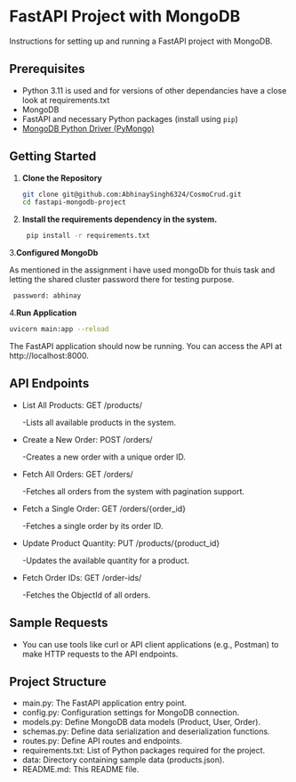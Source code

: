 # FastAPI Project with MongoDB 

 Instructions for setting up and running a FastAPI project with MongoDB.

## Prerequisites


- Python 3.11 is used and for versions of other dependancies have a close look at requirements.txt
- MongoDB
- FastAPI and necessary Python packages (install using `pip`)
- [MongoDB Python Driver (PyMongo)](https://pymongo.readthedocs.io/en/stable/)

## Getting Started

1. **Clone the Repository**

   ```bash
   git clone git@github.com:AbhinaySingh6324/CosmoCrud.git
   cd fastapi-mongodb-project
   ```
2. **Install the requirements dependency in the system.**
   ```bash
    pip install -r requirements.txt

   ```
3.**Configured MongoDb**
   
   As mentioned in the assignment i have used mongoDb for thuis task and letting the shared cluster password there for testing purpose.
   ```bash
    password: abhinay
   ```
4.**Run Application**
  ```bash
  uvicorn main:app --reload
  ```
   The FastAPI application should now be running. You can access the API at http://localhost:8000.

## API Endpoints


- List All Products: GET /products/

  -Lists all available products in the system. 
- Create a New Order: POST /orders/

  -Creates a new order with a unique order ID.
- Fetch All Orders: GET /orders/

  -Fetches all orders from the system with pagination support.
- Fetch a Single Order: GET /orders/{order_id}

  -Fetches a single order by its order ID.
- Update Product Quantity: PUT /products/{product_id}

  -Updates the available quantity for a product.
- Fetch Order IDs: GET /order-ids/

  -Fetches the ObjectId of all orders.

## Sample Requests

- You can use tools like curl or API client applications (e.g., Postman) to make HTTP requests to the API endpoints.

## Project Structure

- main.py: The FastAPI application entry point.
- config.py: Configuration settings for MongoDB connection.
- models.py: Define MongoDB data models (Product, User, Order).
- schemas.py: Define data serialization and deserialization functions.
- routes.py: Define API routes and endpoints.
- requirements.txt: List of Python packages required for the project.
- data: Directory containing sample data (products.json).
- README.md: This README file.
   
